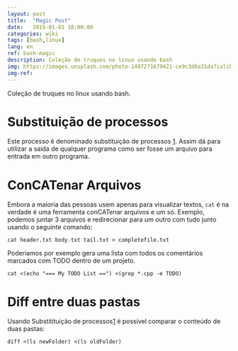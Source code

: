 ```yaml
---
layout: post
title:  "Magic Post"
date:   2015-01-01 18:00:00
categories: wiki
tags: [bash,linux]
lang: en
ref: bash-magic
description: Coleção de truques no linux usando bash
img: https://images.unsplash.com/photo-1497271679421-ce9c3d6a31da?ixlib=rb-0.3.5&s=fb2bf45324ffdbe8780fc90bb813a35e&auto=format&fit=crop&w=1051&q=80
img-ref:
---
```


Coleção de truques no linux usando bash.

# Substituição de processos

Este processo é denominado substituição de processos [1][1]. Assim dá para utilizar a saída de qualquer programa como ser fosse um arquivo para entrada em outro programa.

# ConCATenar Arquivos

Embora a maioria das pessoas usem apenas para visualizar textos, `cat` é na verdade é uma ferramenta conCATenar arquivos e um só. Exemplo, podemos juntar 3 arquivos e redirecionar para um outro com tudo junto usando o seguinte comando:

```
cat header.txt body.txt tail.txt > completefile.txt
```

Poderiamos por exemplo gera uma lista com todos os comentários marcados com TODO dentro de um projeto.

```
cat <(echo "=== My TODO List ==") <(grep *.cpp -e TODO)
```

# Diff entre duas pastas

Usando Substitituição de processos[1][1] é possível comparar o conteúdo de duas pastas:

```
diff <(ls newFolder) <(ls oldFolder)
```

[1]: https://en.wikipedia.org/wiki/Process_substitution

